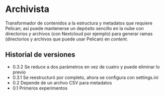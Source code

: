 # Archivista

Transformador de contenidos a la estructura y metadatos que requiere Pelican; así puede mantenerse un depósito sencillo en la nube con directorios y archivos (con Nextcloud por ejemplo) para generar ramas (directorios y archivos que puede usar Pelican) en _content_.

## Historial de versiones

- 0.3.2 Se reduce a dos parámetros en vez de cuatro y puede eliminar lo previo
- 0.3.1 Se reestructuró por completo, ahora se configura con settings.ini
- 0.2 Depende de un archvo CSV para metadatos
- 0.1 Primeros experimentos

